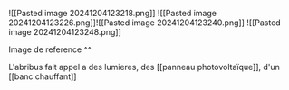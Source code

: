 ![[Pasted image 20241204123218.png]]
![[Pasted image 20241204123226.png]]![[Pasted image 20241204123240.png]] ![[Pasted image 20241204123248.png]]

Image de reference ^^

L'abribus fait appel a des lumieres, des [[panneau photovoltaïque]], d'un [[banc chauffant]]